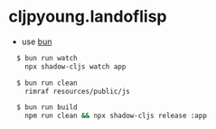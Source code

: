 # cljpyoung.landoflisp

- use [bun](https://bun.sh/)

``` sh
  $ bun run watch
    npx shadow-cljs watch app

  $ bun run clean
    rimraf resources/public/js

  $ bun run build
    npm run clean && npx shadow-cljs release :app
```